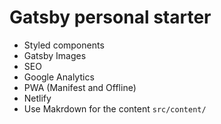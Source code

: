 # Gatsby personal starter

- Styled components
- Gatsby Images
- SEO
- Google Analytics
- PWA (Manifest and Offline)
- Netlify
- Use Makrdown for the content `src/content/`
